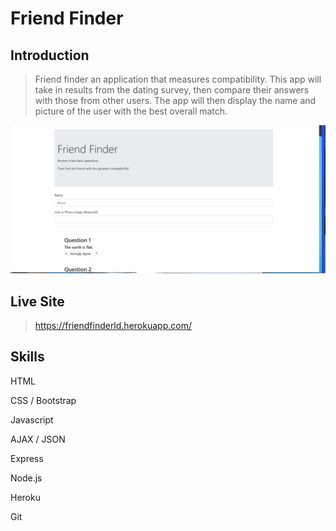 # Friend Finder

## Introduction

> Friend finder an application that measures compatibility.  This app will take in results from the dating survey, then compare their answers with those from other users. The app will then display the name and picture of the user with the best overall match.

![Friend Finder](app/public/assets/images/friend.jpg)

## Live Site

> https://friendfinderld.herokuapp.com/


## Skills

HTML

CSS / Bootstrap

Javascript

AJAX / JSON

Express

Node.js

Heroku

Git
